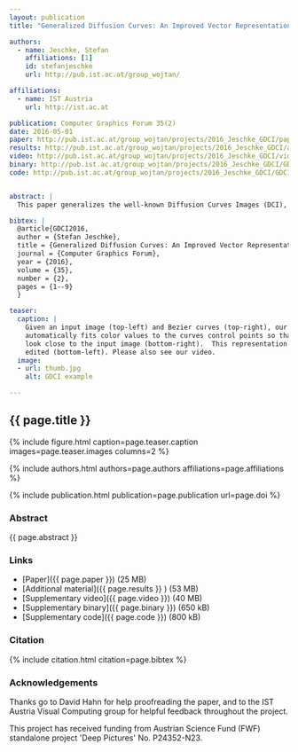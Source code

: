 ```yaml
---
layout: publication
title: "Generalized Diffusion Curves: An Improved Vector Representation for Smooth-Shaded Images"

authors:
  - name: Jeschke, Stefan
    affiliations: [1]
    id: stefanjeschke
    url: http://pub.ist.ac.at/group_wojtan/

affiliations:
  - name: IST Austria
    url: http://ist.ac.at

publication: Computer Graphics Forum 35(2)
date: 2016-05-01
paper: http://pub.ist.ac.at/group_wojtan/projects/2016_Jeschke_GDCI/paper_preprint.pdf
results: http://pub.ist.ac.at/group_wojtan/projects/2016_Jeschke_GDCI/additionalMaterial_preprint.pdf
video: http://pub.ist.ac.at/group_wojtan/projects/2016_Jeschke_GDCI/video_preprint.mp4
binary: http://pub.ist.ac.at/group_wojtan/projects/2016_Jeschke_GDCI/GDCIEditorBinary.zip
code: http://pub.ist.ac.at/group_wojtan/projects/2016_Jeschke_GDCI/GDCIEditorSource.zip


abstract: |
  This paper generalizes the well-known Diffusion Curves Images (DCI), which are composed of a set of Bezier curves with colors specified on either side. These colors are diffused as Laplace functions over the image domain, which results in smooth color gradients interrupted by the Bezier curves. Our new formulation allows for more color control away from the boundary, providing a similar expressive power as recent Bilaplace image models without introducing associated issues and computational costs. The new model is based on a special Laplace function blending and a new edge blur formulation. We demonstrate that given some user-defined boundary curves over an input raster image, fitting colors and edge blur from the image to the new model and subsequent editing and animation is equally convenient as with DCIs. Numerous examples and comparisons to DCIs are presented.

bibtex: |
  @article{GDCI2016,
  author = {Stefan Jeschke},
  title = {Generalized Diffusion Curves: An Improved Vector Representation for Smooth-Shaded Images},
  journal = {Computer Graphics Forum},
  year = {2016},
  volume = {35},
  number = {2},
  pages = {1--9}
  }

teaser:
  caption: |
    Given an input image (top-left) and Bezier curves (top-right), our algorithm
    automatically fits color values to the curves control points so that the result
    look close to the input image (bottom-right).  This representation can be 
    edited (bottom-left). Please also see our video.
  image:
  - url: thumb.jpg
    alt: GDCI example 

---
```


## {{ page.title }}

{% include figure.html caption=page.teaser.caption images=page.teaser.images columns=2 %}

{% include authors.html authors=page.authors affiliations=page.affiliations %}

{% include publication.html publication=page.publication url=page.doi %}

### Abstract

{{ page.abstract }}


### Links

* [Paper]({{ page.paper }}) (25 MB)
* [Additional material]({{ page.results }} ) (53 MB)
* [Supplementary video]({{ page.video }}) (40 MB)
* [Supplementary binary]({{ page.binary }}) (650 kB)
* [Supplementary code]({{ page.code }}) (800 kB)

### Citation

{% include citation.html citation=page.bibtex %}

### Acknowledgements

Thanks go to David Hahn for help proofreading the paper, and
to the IST Austria Visual Computing group for helpful feedback
throughout the project.

This project has received funding from Austrian Science Fund (FWF)
standalone project 'Deep Pictures' No. P24352-N23.
